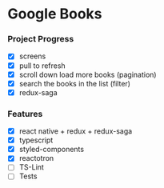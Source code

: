 # Google Books

### Project Progress
- [x] screens
- [x] pull to refresh
- [x] scroll down load more books (pagination)
- [x] search the books in the list (filter)
- [x] redux-saga

### Features
- [x] react native + redux + redux-saga
- [x] typescript
- [x] styled-components
- [x] reactotron
- [ ] TS-Lint
- [ ] Tests
